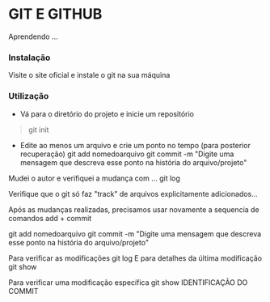 # GIT E GITHUB

Aprendendo ...

### Instalação
Visite o site oficial e instale o git na sua máquina

### Utilização

- Vá para o diretório do projeto e inicie um repositório
> git init

- Edite ao menos um arquivo e crie um ponto no tempo (para posterior recuperação)
git add nomedoarquivo
git commit -m "Digite uma mensagem que descreva esse ponto na história do arquivo/projeto"

Mudei o autor e verifiquei a mudança com ...
git log

Verifique que o git só faz "track" de arquivos explicitamente adicionados...

Após as mudanças realizadas, precisamos usar novamente a sequencia de comandos add + commit

git add nomedoarquivo
git commit -m "Digite uma mensagem que descreva esse ponto na história do arquivo/projeto"

Para verificar as modificações
git log
E para detalhes da última modificação 
git show

Para verificar uma modificação específica
git show IDENTIFICAÇÃO DO COMMIT
